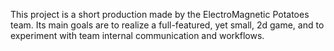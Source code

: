 This project is a short production made by the ElectroMagnetic Potatoes team. Its main goals are to realize a full-featured, yet small, 2d game, and to experiment with team internal communication and workflows.